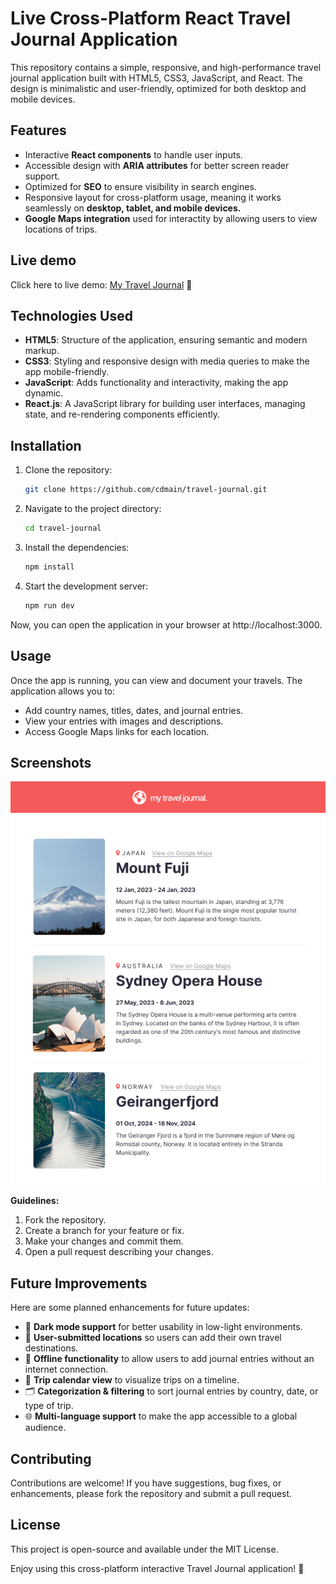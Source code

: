 # Live Cross-Platform React Travel Journal Application

This repository contains a simple, responsive, and high-performance travel journal application built with HTML5, CSS3, JavaScript, and React. The design is minimalistic and user-friendly, optimized for both desktop and mobile devices.

## Features

- Interactive **React components** to handle user inputs.
- Accessible design with **ARIA attributes** for better screen reader support.
- Optimized for **SEO** to ensure visibility in search engines.
- Responsive layout for cross-platform usage, meaning it works seamlessly on **desktop, tablet, and mobile devices.**
- **Google Maps integration** used for interactity by allowing users to view locations of trips.

## Live demo

Click here to live demo: [My Travel Journal](https://cdmain.github.io/travel-journal/) 🚀

## Technologies Used

- **HTML5**: Structure of the application, ensuring semantic and modern markup.
- **CSS3**: Styling and responsive design with media queries to make the app mobile-friendly.
- **JavaScript**: Adds functionality and interactivity, making the app dynamic.
- **React.js**: A JavaScript library for building user interfaces, managing state, and re-rendering components efficiently.

## Installation

1. Clone the repository:
   ```bash
   git clone https://github.com/cdmain/travel-journal.git
   ```
2. Navigate to the project directory:
   ```bash
   cd travel-journal
   ```
3. Install the dependencies:
   ```bash
   npm install
   ```
4. Start the development server:
   ```bash
   npm run dev
   ```
Now, you can open the application in your browser at http://localhost:3000.

## Usage

Once the app is running, you can view and document your travels. The application allows you to:

- Add country names, titles, dates, and journal entries.
- View your entries with images and descriptions.
- Access Google Maps links for each location.

## Screenshots

![Calculator Screenshot](/src/assets/demo-site.png)

**Guidelines:**

1. Fork the repository.
2. Create a branch for your feature or fix.
3. Make your changes and commit them.
4. Open a pull request describing your changes.

## Future Improvements

Here are some planned enhancements for future updates:

- 🌙 **Dark mode support** for better usability in low-light environments.  
- 📍 **User-submitted locations** so users can add their own travel destinations.  
- 🔄 **Offline functionality** to allow users to add journal entries without an internet connection.  
- 📅 **Trip calendar view** to visualize trips on a timeline.  
- 🗂️ **Categorization & filtering** to sort journal entries by country, date, or type of trip.  
- 🌐 **Multi-language support** to make the app accessible to a global audience.  

## Contributing

Contributions are welcome! If you have suggestions, bug fixes, or enhancements, please fork the repository and submit a pull request.

## License
This project is open-source and available under the MIT License.

Enjoy using this cross-platform interactive Travel Journal application! 🚀
